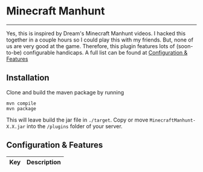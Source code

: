 # Minecraft Manhunt
________
Yes, this is inspired by Dream's Minecraft Manhunt videos.
I hacked this together in a couple hours so I could play this with my friends.
But, none of us are very good at the game.
Therefore, this plugin features lots of (soon-to-be) configurable handicaps.
A full list can be found at [Configuration & Features](#configuration--features)
## Installation
Clone and build the maven package by running 
```
mvn compile
mvn package
```
This will leave build the jar file in `./target`. 
Copy or move `MinecraftManhunt-X.X.jar` into the `/plugins` folder of your server.
## Configuration & Features
| Key | Description |
|-----|-------------|
